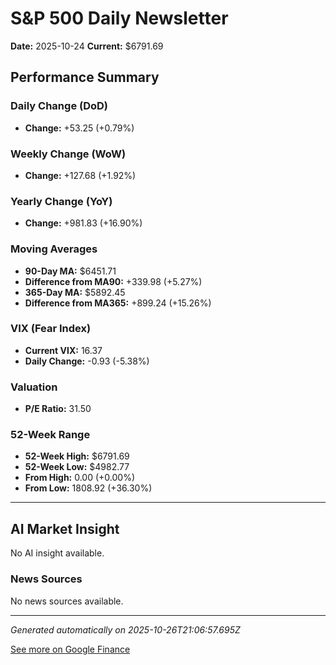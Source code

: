 # S&P 500 Daily Newsletter

**Date:** 2025-10-24
**Current:** $6791.69

## Performance Summary

### Daily Change (DoD)
- **Change:** +53.25 (+0.79%)

### Weekly Change (WoW)
- **Change:** +127.68 (+1.92%)

### Yearly Change (YoY)
- **Change:** +981.83 (+16.90%)

### Moving Averages
- **90-Day MA:** $6451.71
- **Difference from MA90:** +339.98 (+5.27%)
- **365-Day MA:** $5892.45
- **Difference from MA365:** +899.24 (+15.26%)

### VIX (Fear Index)
- **Current VIX:** 16.37
- **Daily Change:** -0.93 (-5.38%)

### Valuation
- **P/E Ratio:** 31.50

### 52-Week Range
- **52-Week High:** $6791.69
- **52-Week Low:** $4982.77
- **From High:** 0.00 (+0.00%)
- **From Low:** 1808.92 (+36.30%)

---

## AI Market Insight

No AI insight available.

### News Sources
No news sources available.

---

*Generated automatically on 2025-10-26T21:06:57.695Z*

[See more on Google Finance](https://www.google.com/finance/quote/.INX:INDEXSP)
